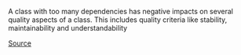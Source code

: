A class with too many dependencies has negative impacts on several quality aspects of a class.
This includes quality criteria like stability, maintainability and understandability

[Source](http://phpmd.org/rules/design.html#couplingbetweenobjects)
